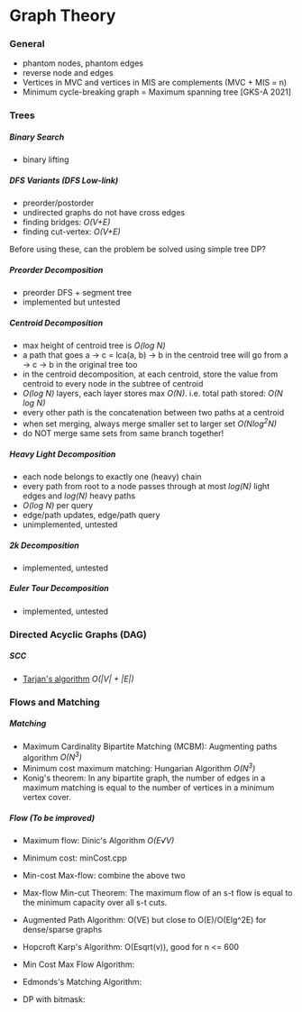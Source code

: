 # Graph Theory

### General
- phantom nodes, phantom edges
- reverse node and edges
- Vertices in MVC and vertices in MIS are complements (MVC + MIS = n)
- Minimum cycle-breaking graph = Maximum spanning tree [GKS-A 2021]

### Trees

##### Binary Search
- binary lifting

##### DFS Variants (DFS Low-link)
- preorder/postorder
- undirected graphs do not have cross edges
- finding bridges: _O(V+E)_
- finding cut-vertex: _O(V+E)_

Before using these, can the problem be solved using simple tree DP?

##### Preorder Decomposition
- preorder DFS + segment tree
- implemented but untested

##### Centroid Decomposition
- max height of centroid tree is _O(log N)_
- a path that goes a -> c = lca(a, b) -> b in the centroid tree will go from a -> c -> b in the original tree too
- in the centroid decomposition, at each centroid, store the value from centroid to every node in the subtree of centroid
- _O(log N)_ layers, each layer stores max _O(N)_. i.e. total path stored: _O(N log N)_
- every other path is the concatenation between two paths at a centroid 
- when set merging, always merge smaller set to larger set _O(Nlog<sup>2</sup>N)_
- do NOT merge same sets from same branch together!

##### Heavy Light Decomposition
- each node belongs to exactly one (heavy) chain
- every path from root to a node passes through at most _log(N)_ light edges and _log(N)_ heavy paths
- _O(log N)_ per query
- edge/path updates, edge/path query
- unimplemented, untested

##### 2k Decomposition
- implemented, untested

##### Euler Tour Decomposition
- implemented, untested

### Directed Acyclic Graphs (DAG)

##### SCC
- [Tarjan's algorithm](https://github.com/jianzhi-1/algorithm/blob/master/graph-theory/tarjan.cpp) _O(|V| + |E|)_

### Flows and Matching

##### Matching
- Maximum Cardinality Bipartite Matching (MCBM): Augmenting paths algorithm _O(N<sup>3</sup>)_
- Minimum cost maximum matching: Hungarian Algorithm _O(N<sup>3</sup>)_
- Konig's theorem: In any bipartite graph, the number of edges in a maximum matching is equal to the number of vertices in a minimum vertex cover.

##### Flow (To be improved)
- Maximum flow: Dinic's Algorithm _O(E√V)_
- Minimum cost: minCost.cpp
- Min-cost Max-flow: combine the above two
- Max-flow Min-cut Theorem: The maximum flow of an s-t flow is equal to the minimum capacity over all s-t cuts.

- Augmented Path Algorithm: O(VE) but close to O(E)/O(Elg^2E) for dense/sparse graphs
- Hopcroft Karp's Algorithm: O(Esqrt(v)), good for n <= 600
- Min Cost Max Flow Algorithm: 
- Edmonds's Matching Algorithm:
- DP with bitmask:


